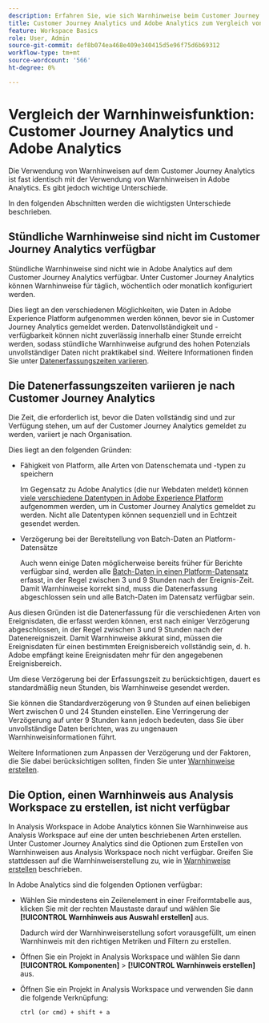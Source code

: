```yaml
---
description: Erfahren Sie, wie sich Warnhinweise beim Customer Journey Analytics von Adobe Analytics unterscheiden.
title: Customer Journey Analytics und Adobe Analytics zum Vergleich von Warnhinweisen
feature: Workspace Basics
role: User, Admin
source-git-commit: def8b074ea468e409e340415d5e96f75d6b69312
workflow-type: tm+mt
source-wordcount: '566'
ht-degree: 0%

---
```


# Vergleich der Warnhinweisfunktion: Customer Journey Analytics und Adobe Analytics

Die Verwendung von Warnhinweisen auf dem Customer Journey Analytics ist fast identisch mit der Verwendung von Warnhinweisen in Adobe Analytics. Es gibt jedoch wichtige Unterschiede.

In den folgenden Abschnitten werden die wichtigsten Unterschiede beschrieben.

## Stündliche Warnhinweise sind nicht im Customer Journey Analytics verfügbar

Stündliche Warnhinweise sind nicht wie in Adobe Analytics auf dem Customer Journey Analytics verfügbar. Unter Customer Journey Analytics können Warnhinweise für täglich, wöchentlich oder monatlich konfiguriert werden.

Dies liegt an den verschiedenen Möglichkeiten, wie Daten in Adobe Experience Platform aufgenommen werden können, bevor sie in Customer Journey Analytics gemeldet werden. Datenvollständigkeit und -verfügbarkeit können nicht zuverlässig innerhalb einer Stunde erreicht werden, sodass stündliche Warnhinweise aufgrund des hohen Potenzials unvollständiger Daten nicht praktikabel sind. Weitere Informationen finden Sie unter [Datenerfassungszeiten variieren](#data-ingestion-times-vary-in-customer-journey-analytics).

## Die Datenerfassungszeiten variieren je nach Customer Journey Analytics

Die Zeit, die erforderlich ist, bevor die Daten vollständig sind und zur Verfügung stehen, um auf der Customer Journey Analytics gemeldet zu werden, variiert je nach Organisation.

Dies liegt an den folgenden Gründen:

* Fähigkeit von Platform, alle Arten von Datenschemata und -typen zu speichern

  Im Gegensatz zu Adobe Analytics (die nur Webdaten meldet) können [viele verschiedene Datentypen in Adobe Experience Platform](/help/data-ingestion/data-ingestion.md) aufgenommen werden, um in Customer Journey Analytics gemeldet zu werden. Nicht alle Datentypen können sequenziell und in Echtzeit gesendet werden.

* Verzögerung bei der Bereitstellung von Batch-Daten an Platform-Datensätze

  Auch wenn einige Daten möglicherweise bereits früher für Berichte verfügbar sind, werden alle [Batch-Daten in einen Platform-Datensatz](/help/data-ingestion/data-ingestion.md#ingest-and-use-batch-data.) erfasst, in der Regel zwischen 3 und 9 Stunden nach der Ereignis-Zeit. Damit Warnhinweise korrekt sind, muss die Datenerfassung abgeschlossen sein und alle Batch-Daten im Datensatz verfügbar sein. <!--3 to 9 hours is a sweet spot, what we are suggesting.  -->

Aus diesen Gründen ist die Datenerfassung für die verschiedenen Arten von Ereignisdaten, die erfasst werden können, erst nach einiger Verzögerung abgeschlossen, in der Regel zwischen 3 und 9 Stunden nach der Datenereigniszeit. Damit Warnhinweise akkurat sind, müssen die Ereignisdaten für einen bestimmten Ereignisbereich vollständig sein, d. h. Adobe empfängt keine Ereignisdaten mehr für den angegebenen Ereignisbereich.

Um diese Verzögerung bei der Erfassungszeit zu berücksichtigen, dauert es standardmäßig neun Stunden, bis Warnhinweise gesendet werden.

Sie können die Standardverzögerung von 9 Stunden auf einen beliebigen Wert zwischen 0 und 24 Stunden einstellen. Eine Verringerung der Verzögerung auf unter 9 Stunden kann jedoch bedeuten, dass Sie über unvollständige Daten berichten, was zu ungenauen Warnhinweisinformationen führt.

Weitere Informationen zum Anpassen der Verzögerung und der Faktoren, die Sie dabei berücksichtigen sollten, finden Sie unter [Warnhinweise erstellen](/help/components/c-intelligent-alerts/alert-builder.md).

<!-- Starting with "However," the rest of this information should probably go into the actual documentation where we document the option to adjust the delay. -->

## Die Option, einen Warnhinweis aus Analysis Workspace zu erstellen, ist nicht verfügbar

In Analysis Workspace in Adobe Analytics können Sie Warnhinweise aus Analysis Workspace auf eine der unten beschriebenen Arten erstellen. Unter Customer Journey Analytics sind die Optionen zum Erstellen von Warnhinweisen aus Analysis Workspace noch nicht verfügbar. Greifen Sie stattdessen auf die Warnhinweiserstellung zu, wie in [Warnhinweise erstellen](/help/components/c-intelligent-alerts/alert-builder.md) beschrieben.

In Adobe Analytics sind die folgenden Optionen verfügbar:

* Wählen Sie mindestens ein Zeilenelement in einer Freiformtabelle aus, klicken Sie mit der rechten Maustaste darauf und wählen Sie **[!UICONTROL Warnhinweis aus Auswahl erstellen]** aus.

  Dadurch wird der Warnhinweiserstellung sofort vorausgefüllt, um einen Warnhinweis mit den richtigen Metriken und Filtern zu erstellen.

* Öffnen Sie ein Projekt in Analysis Workspace und wählen Sie dann **[!UICONTROL Komponenten]** > **[!UICONTROL Warnhinweis erstellen]** aus.

* Öffnen Sie ein Projekt in Analysis Workspace und verwenden Sie dann die folgende Verknüpfung:

  `ctrl (or cmd) + shift + a`






